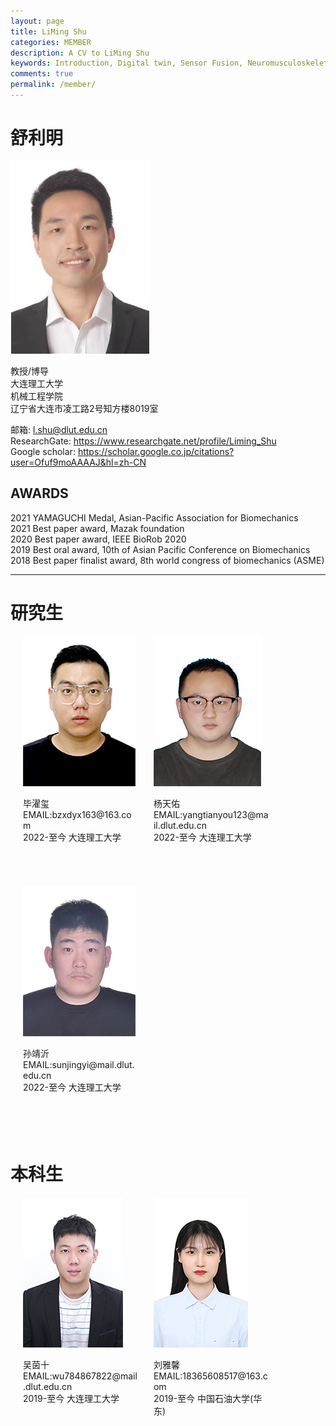 ```yaml
---
layout: page
title: LiMing Shu
categories: MEMBER
description: A CV to LiMing Shu
keywords: Introduction, Digital twin, Sensor Fusion, Neuromusculoskeletal modelling, human movement, prosthesis
comments: true
permalink: /member/
---
```


# 舒利明

![](/images/posts/shuliming.png )

教授/博导  
大连理工大学  
机械工程学院  
辽宁省大连市凌工路2号知方楼8019室 


邮箱:  <l.shu@dlut.edu.cn>  
ResearchGate:  <https://www.researchgate.net/profile/Liming_Shu>  
Google scholar:  <https://scholar.google.co.jp/citations?user=Ofuf9moAAAAJ&hl=zh-CN>  


## AWARDS

2021		YAMAGUCHI Medal, Asian-Pacific Association for Biomechanics  
2021		Best paper award, Mazak foundation  
2020		Best paper award, IEEE BioRob 2020  
2019	            Best oral award, 10th of Asian Pacific Conference on Biomechanics  
2018	            Best paper finalist award, 8th world congress of biomechanics (ASME)  


---

<!--第一部分 -->
<style>
    #div1,#div2,#div3{
        display: inline-block;
        width: 185px;
        height: 400px;
        vertical-align: top;
    }
    .yty {
        margin-left: 20px;
    }
    .bzx {
        margin-left: 20px;
    }
    .sjy{
        margin-left: 20px;
    }
</style>


<html>
<body>
<h1>研究生</h1>
<div id="div1" class="bzx">
    <img src="/images/posts/毕濯玺.png" alt="毕濯玺">
    <p>
    毕濯玺
    <br/>EMAIL:bzxdyx163@163.com
    <br/>2022-至今 大连理工大学
    </p>
</div>

<div id="div2" class="yty">
    <img src="/images/posts/杨天佑.png">
    <p>
    杨天佑
    <br/>EMAIL:yangtianyou123@mail.dlut.edu.cn
    <br/>2022-至今 大连理工大学
    </p>
</div>

<div id="div3" class="sjy">
    <img src="/images/posts/孙靖沂.png">
    <p>
    孙靖沂
    <br/>EMAIL:sunjingyi@mail.dlut.edu.cn
    <br/>2022-至今 大连理工大学
    </p>
</div>
</body>

</html>

<!-- 第二部分 -->



<style>
    #div4,#div5{
        display: inline-block;
        width: 185px;
        height: 400px;
        vertical-align: top;
    }
    .liu {
        margin-left: 20px;
    }
    .wu {
        margin-top: none;
        margin-left: 20px;
    }
</style>
<h1>本科生</h1>
<html>
<div id="div4" class="wu">
    <img src="/images/posts/吴茵十.png">
    <p>
    吴茵十
    <br/>EMAIL:wu784867822@mail.dlut.edu.cn
    <br/>2019-至今 大连理工大学
    </p>    
</div>
<div id="div5" class="liu">
    <img src="/images/posts/刘雅馨.png">
    <p>
    刘雅馨
    <br/>EMAIL:18365608517@163.com
    <br/>2019-至今 中国石油大学(华东)
    </p>    
</div>

</html>



